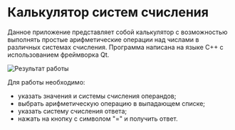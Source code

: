 # Калькулятор систем счисления 
Данное приложение представляет собой калькулятор с возможностью выполнять простые арифметические операции над числами в различных системах счисления.
Программа написана на языке C++ с использованием фреймворка Qt.

![Результат работы](https://user-images.githubusercontent.com/21258800/175931358-77ea64eb-77e7-498a-a1b4-b7d99f169913.jpg)

Для работы необходимо:
* указать значения и системы счисления операндов; 
* выбрать арифметическую операцию в выпадающем списке;
* указать систему счисления ответа;
* нажать на кнопку с символом "=" и получить ответ.
